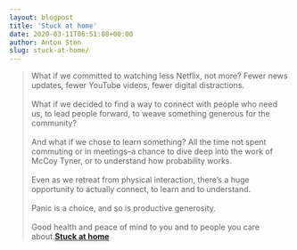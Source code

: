 ```yaml
---
layout: blogpost
title: 'Stuck at home'
date: 2020-03-11T06:51:08+00:00
author: Anton Sten
slug: stuck-at-home/
---
```


>What if we committed to watching less Netflix, not more? Fewer news updates, fewer YouTube videos, fewer digital distractions.
<br /><br />
What if we decided to find a way to connect with people who need us, to lead people forward, to weave something generous for the community?
<br /><br />
And what if we chose to learn something? All the time not spent commuting or in meetings–a chance to dive deep into the work of McCoy Tyner, or to understand how probability works.
<br /><br />
Even as we retreat from physical interaction, there’s a huge opportunity to actually connect, to learn and to understand.
<br /><br />
Panic is a choice, and so is productive generosity.
<br /><br />
Good health and peace of mind to you and to people you care about.**[Stuck at home](https://seths.blog/2020/03/stuck-at-home/)**
